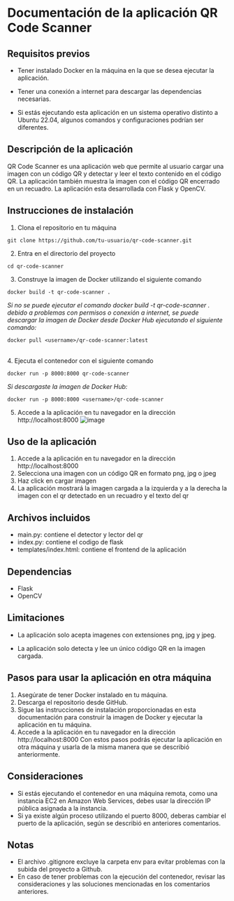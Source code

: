 # Documentación de la aplicación QR Code Scanner
## Requisitos previos
* Tener instalado Docker en la máquina en la que se desea ejecutar la aplicación.
* Tener una conexión a internet para descargar las dependencias necesarias.

* Si estás ejecutando esta aplicación en un sistema operativo distinto a Ubuntu 22.04, algunos comandos y configuraciones podrían ser diferentes.
## Descripción de la aplicación
QR Code Scanner es una aplicación web que permite al usuario cargar una imagen con un código QR y detectar y leer el texto contenido en el código QR. La aplicación también muestra la imagen con el código QR encerrado en un recuadro. La aplicación esta desarrollada con Flask y OpenCV.

## Instrucciones de instalación
1. Clona el repositorio en tu máquina
```
git clone https://github.com/tu-usuario/qr-code-scanner.git
```
2. Entra en el directorio del proyecto
```
cd qr-code-scanner
```
3. Construye la imagen de Docker utilizando el siguiente comando
```
docker build -t qr-code-scanner .
```

 *Si no se puede ejecutar el comando docker build -t qr-code-scanner . debido a problemas con permisos o conexión a internet, se puede descargar la imagen de Docker desde Docker Hub ejecutando el siguiente comando:*
 ```
 docker pull <username>/qr-code-scanner:latest
 ```
 <br>
4. Ejecuta el contenedor con el siguiente comando

```
docker run -p 8000:8000 qr-code-scanner
```

*Si descargaste la imagen de Docker Hub:*
```
docker run -p 8000:8000 <username>/qr-code-scanner
```
5. Accede a la aplicación en tu navegador en la dirección http://localhost:8000
![image](https://user-images.githubusercontent.com/66456730/212816296-b5d6e1b9-63e8-4edc-ba29-57f9619148be.png)


## Uso de la aplicación
1. Accede a la aplicación en tu navegador en la dirección http://localhost:8000
2. Selecciona una imagen con un código QR en formato png, jpg o jpeg
3. Haz click en cargar imagen
4. La aplicación mostrará la imagen cargada a la izquierda y a la derecha la imagen con el qr detectado en un recuadro y el texto del qr
## Archivos incluidos
* main.py: contiene el detector y lector del qr
* index.py: contiene el codigo de flask
* templates/index.html: contiene el frontend de la aplicación

## Dependencias

* Flask
* OpenCV

## Limitaciones

* La aplicación solo acepta imagenes con extensiones png, jpg y jpeg.

* La aplicación solo detecta y lee un único código QR en la imagen cargada.

## Pasos para usar la aplicación en otra máquina
1. Asegúrate de tener Docker instalado en tu máquina.
2. Descarga el repositorio desde GitHub.
3. Sigue las instrucciones de instalación proporcionadas en esta documentación para construir la imagen de Docker y ejecutar la aplicación en tu máquina.
4. Accede a la aplicación en tu navegador en la dirección http://localhost:8000
Con estos pasos podrás ejecutar la aplicación en otra máquina y usarla de la misma manera que se describió anteriormente.

## Consideraciones
* Si estás ejecutando el contenedor en una máquina remota, como una instancia EC2 en Amazon Web Services, debes usar la dirección IP pública asignada a la instancia.
* Si ya existe algún proceso utilizando el puerto 8000, deberas cambiar el puerto de la aplicación, según se describió en anteriores comentarios.

## Notas
* El archivo .gitignore excluye la carpeta env para evitar problemas con la subida del proyecto a Github.
* En caso de tener problemas con la ejecución del contenedor, revisar las consideraciones y las soluciones mencionadas en los comentarios anteriores.
